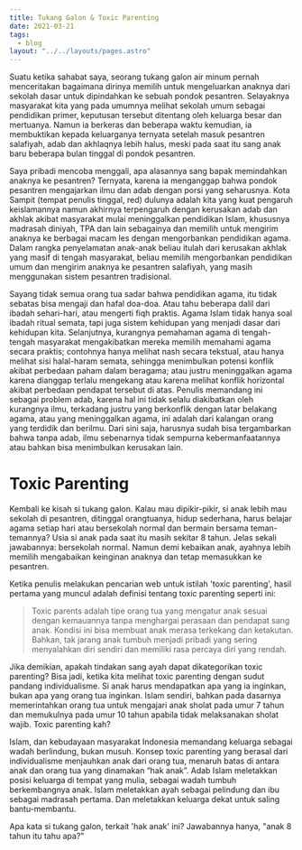 ```yaml
---
title: Tukang Galon & Toxic Parenting
date: 2021-03-21
tags:
  - blog
layout: "../../layouts/pages.astro"
---
```


Suatu ketika sahabat saya, seorang tukang galon air minum pernah menceritakan bagaimana dirinya memilih untuk mengeluarkan anaknya dari sekolah dasar untuk dipindahkan ke sebuah pondok pesantren. Selayaknya masyarakat kita yang pada umumnya melihat sekolah umum sebagai pendidikan primer, keputusan tersebut ditentang oleh keluarga besar dan mertuanya. Namun ia berkeras dan beberapa waktu kemudian, ia membuktikan kepada keluarganya ternyata setelah masuk pesantren salafiyah, adab dan akhlaqnya lebih halus, meski pada saat itu sang anak baru beberapa bulan tinggal di pondok pesantren. 

Saya pribadi mencoba menggali, apa alasannya sang bapak memindahkan anaknya ke pesantren? Ternyata, karena ia menganggap bahwa pondok pesantren mengajarkan ilmu dan adab dengan porsi yang seharusnya. Kota Sampit (tempat penulis tinggal, red) dulunya adalah kita yang kuat pengaruh keislamannya namun akhirnya terpengaruh dengan kerusakan adab dan akhlak akibat masyarakat mulai meninggalkan pendidikan Islam, khususnya madrasah diniyah, TPA dan lain sebagainya dan memilih untuk mengirim anaknya ke berbagai macam les dengan mengorbankan pendidikan agama. Dalam rangka penyelamatan anak-anak beliau itulah dari kerusakan akhlak yang masif di tengah masyarakat, beliau memilih mengorbankan pendidikan umum dan mengirim anaknya ke pesantren salafiyah, yang masih menggunakan sistem pesantren tradisional.

Sayang tidak semua orang tua sadar bahwa pendidikan agama, itu tidak sebatas bisa mengaji dan hafal doa-doa. Atau tahu beberapa dalil dari ibadah sehari-hari, atau mengerti fiqh praktis. Agama Islam tidak hanya soal ibadah ritual semata, tapi juga sistem kehidupan yang menjadi dasar dari kehidupan kita. Selanjutnya, kurangnya pemahaman agama di tengah-tengah masyarakat mengakibatkan mereka memilih memahami agama secara praktis; contohnya hanya melihat nash secara tekstual, atau hanya melihat sisi halal-haram semata, sehingga menimbulkan potensi konflik akibat perbedaan paham dalam beragama; atau justru meninggalkan agama karena dianggap terlalu mengekang atau karena melihat konflik horizontal akibat perbedaan pendapat tersebut di atas. Penulis memandang ini sebagai problem adab, karena hal ini tidak selalu diakibatkan oleh kurangnya ilmu, terkadang justru yang berkonflik dengan latar belakang agama, atau yang meninggalkan agama, ini adalah dari kalangan orang yang terdidik dan berilmu. Dari sini saja, harusnya sudah bisa tergambarkan bahwa tanpa adab, ilmu sebenarnya tidak sempurna kebermanfaatannya atau bahkan bisa menimbulkan kerusakan lain.

# Toxic Parenting 

Kembali ke kisah si tukang galon. Kalau mau dipikir-pikir, si anak lebih mau sekolah di pesantren, ditinggal orangtuanya, hidup sederhana, harus belajar agama setiap hari atau bersekolah normal dan bermain bersama teman-temannya? Usia si anak pada saat itu masih sekitar 8 tahun. Jelas sekali jawabannya: bersekolah normal. Namun demi kebaikan anak, ayahnya lebih memilih mengabaikan keinginan anaknya dan tetap memasukkan ke pesantren.

Ketika penulis melakukan pencarian web untuk istilah 'toxic parenting', hasil pertama yang muncul adalah definisi tentang toxic parenting seperti ini: 
> Toxic parents adalah tipe orang tua yang mengatur anak sesuai dengan kemauannya tanpa menghargai perasaan dan pendapat sang anak. Kondisi ini bisa membuat anak merasa terkekang dan ketakutan. Bahkan, tak jarang anak tumbuh menjadi pribadi yang sering menyalahkan diri sendiri dan memiliki rasa percaya diri yang rendah.

Jika demikian, apakah tindakan sang ayah dapat dikategorikan toxic parenting? Bisa jadi, ketika kita melihat toxic parenting dengan sudut pandang individualisme. Si anak harus mendapatkan apa yang ia inginkan, bukan apa yang orang tua inginkan. Islam sendiri, bahkan pada dasarnya memerintahkan orang tua untuk mengajari anak sholat pada umur 7 tahun dan memukulnya pada umur 10 tahun apabila tidak melaksanakan sholat wajib. Toxic parenting kah?

Islam, dan kebudayaan masyarakat Indonesia memandang keluarga sebagai wadah berlindung, bukan musuh. Konsep toxic parenting yang berasal dari individualisme menjauhkan anak dari orang tua, menaruh batas di antara anak dan orang tua yang dinamakan “hak anak”. Adab Islam meletakkan posisi keluarga di tempat yang mulia, sebagai wadah tumbuh berkembangnya anak. Islam meletakkan ayah sebagai pelindung dan ibu sebagai madrasah pertama. Dan meletakkan keluarga dekat untuk saling bantu-membantu.

Apa kata si tukang galon, terkait 'hak anak' ini? Jawabannya hanya, "anak 8 tahun itu tahu apa?"